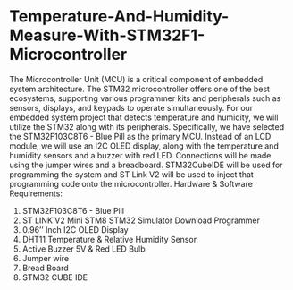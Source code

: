 # Temperature-And-Humidity-Measure-With-STM32F1-Microcontroller

The Microcontroller Unit (MCU) is a critical component of embedded system architecture. The STM32 microcontroller offers one of the best ecosystems, supporting various programmer kits and peripherals such as sensors, displays, and keypads to operate simultaneously. For our embedded system project that detects temperature and humidity, we will utilize the STM32 along with its peripherals. Specifically, we have selected the STM32F103C8T6 - Blue Pill as the primary MCU. Instead of an LCD module, we will use an I2C OLED display, along with the temperature and humidity sensors and a buzzer with red LED. Connections will be made using the jumper wires and a breadboard. STM32CubeIDE will be used for programming the system and ST Link V2 will be used to inject that programming code onto the microcontroller.
Hardware & Software Requirements:
  1.	STM32F103C8T6 - Blue Pill
  2.	ST LINK V2 Mini STM8 STM32 Simulator Download Programmer
  3.	0.96’’ Inch I2C OLED Display
  4.	DHT11 Temperature & Relative Humidity Sensor
  5.	Active Buzzer 5V & Red LED Bulb
  6.	Jumper wire
  7.	Bread Board
  8.	STM32 CUBE IDE
